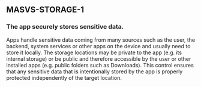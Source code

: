 ## MASVS-STORAGE-1

### The app securely stores sensitive data.

Apps handle sensitive data coming from many sources such as the user, the backend, system services or other apps on the device and usually need to store it locally. The storage locations may be private to the app (e.g. its internal storage) or be public and therefore accessible by the user or other installed apps (e.g. public folders such as Downloads). This control ensures that any sensitive data that is intentionally stored by the app is properly protected independently of the target location.